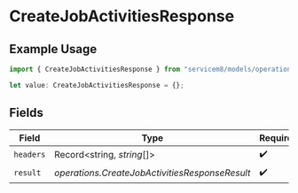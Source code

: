 # CreateJobActivitiesResponse

## Example Usage

```typescript
import { CreateJobActivitiesResponse } from "servicem8/models/operations";

let value: CreateJobActivitiesResponse = {};
```

## Fields

| Field                                          | Type                                           | Required                                       | Description                                    |
| ---------------------------------------------- | ---------------------------------------------- | ---------------------------------------------- | ---------------------------------------------- |
| `headers`                                      | Record<string, *string*[]>                     | :heavy_check_mark:                             | N/A                                            |
| `result`                                       | *operations.CreateJobActivitiesResponseResult* | :heavy_check_mark:                             | N/A                                            |